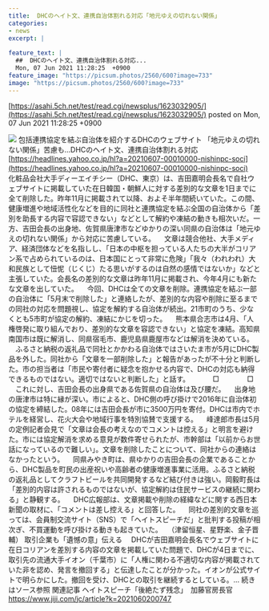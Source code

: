 ```yaml
---
title:  DHCのヘイト文、連携自治体割れる対応「地元ゆえの切れない関係」  
categories:
- news
excerpt: |
  
feature_text: |
  ##  DHCのヘイト文、連携自治体割れる対応...
  Mon, 07 Jun 2021 11:28:25  +0900
feature_image: "https://picsum.photos/2560/600?image=733"
image: "https://picsum.photos/2560/600?image=733"
---
```


[https://asahi.5ch.net/test/read.cgi/newsplus/1623032905/](https://asahi.5ch.net/test/read.cgi/newsplus/1623032905/)
posted on Mon, 07 Jun 2021 11:28:25  +0900

<!--more-->

![](https://amd.c.yimg.jp/amd/20210607-00010000-nishinpc-000-2-view.jpg) 包括連携協定を結ぶ自治体を紹介するDHCのウェブサイト 「地元ゆえの切れない関係」苦慮も…DHCのヘイト文、連携自治体割れる対応 [https://headlines.yahoo.co.jp/hl?a=20210607-00010000-nishinpc-soci](https://headlines.yahoo.co.jp/hl?a=20210607-00010000-nishinpc-soci) 　化粧品会社大手ディーエイチシー（DHC、東京）は、吉田嘉明会長名で自社ウェブサイトに掲載していた在日韓国・朝鮮人に対する差別的な文章を1日までに全て削除した。昨年11月に掲載されて以降、およそ半年間続いていた。この間、健康増進や地域活性化などを目的に同社と連携協定を結ぶ全国の自治体から「差別を助長する内容で容認できない」などとして解約や凍結の動きも相次いだ。一方、吉田会長の出身地、佐賀県唐津市などゆかりの深い同県の自治体は「地元ゆえの切れない関係」から対応に苦慮している。 　文章は競合他社、大手メディア、経済団体などを名指しし、「日本の中枢を担っている人たちの大半がコリアン系で占められているのは、日本国にとって非常に危険」「我々（われわれ）大和民族として忸怩（じくじ）たる思いがするのは自然の感情ではないか」などと主張していた。会長名の差別的な文章は昨年11月に掲載され、今年4月にも新たな文章を出していた。 　今回、DHCは全ての文章を削除。連携協定を結ぶ一部の自治体に「5月末で削除した」と連絡したが、差別的な内容や削除に至るまでの同社の対応を問題視し、協定を解約する自治体が続出。21市町のうち、少なくとも5市町が協定の解約、凍結にかじを切った。 　熊本県合志市は4月、「人権啓発に取り組んでおり、差別的な文章を容認できない」と協定を凍結。高知県南国市は既に解消し、同県宿毛市、鹿児島県鹿屋市などは解消を決めている。 　ふるさと納税の返礼品で同社とかかわる自治体ではさいたま市が5月にDHC製品を外した。同社から「文章を一部削除した」と報告があったが不十分と判断した。市の担当者は「市民や寄付者に疑念を抱かせる内容で、DHCの対応も納得できるものではない。適切ではないと判断した」と話す。 　　　□　　　　□ 　これに対し、吉田会長の出身県である佐賀県の自治体は及び腰だ。 　出身地の唐津市は特に縁が深い。市によると、DHC側の呼び掛けで2016年に自治体初の協定を締結した。08年には吉田会長が市に3500万円を寄付。DHCは市内でホテルを経営し、花火大会や地域行事を特別協賛で支援する。 　峰達郎市長は5月の定例記者会見で「文章は会長の考えなのでコメントは控える」と明言を避けた。市には協定解消を求める意見が数件寄せられたが、市幹部は「以前からお世話になっているので難しい」。文章を削除したことについて、同社からの連絡はなかったという。 　同県みやき町は、県ゆかりの吉田会長の企業であることから、DHC製品を町民の出産祝いや高齢者の健康増進事業に活用。ふるさと納税の返礼品としてクラフトビールを共同開発するなど結び付きは強い。岡毅町長は「差別的内容は許されるものではないが、協定解約は住民サービスの継続に関わる」と静観する。 　DHC広報部は、文章掲載や削除の経緯などに関する西日本新聞の取材に、「コメントは差し控える」と回答した。 　同社の差別的文章を巡っては、会員制交流サイト（SNS）で「ヘイトスピーチだ」と批判する投稿が相次ぎ、不買運動を呼び掛ける動きも起きていた。 　（津留恒星、星野楽、金子晋輔） 取引企業も「遺憾の意」伝える 　DHCが吉田嘉明会長名でウェブサイトに在日コリアンを差別する内容の文章を掲載していた問題で、DHCが4日までに、取引先の流通大手イオン（千葉市）に「人権に関わる不適切な内容が掲載されていた非を認め、発言を撤回する」と伝達したことが分かった。イオンが公式サイトで明らかにした。撤回を受け、DHCとの取引を継続するとしている。… 続きはソース参照 関連記事 ヘイトスピーチ「後絶たず残念」　加藤官房長官 https://www.jiji.com/jc/article?k=2021060200747

